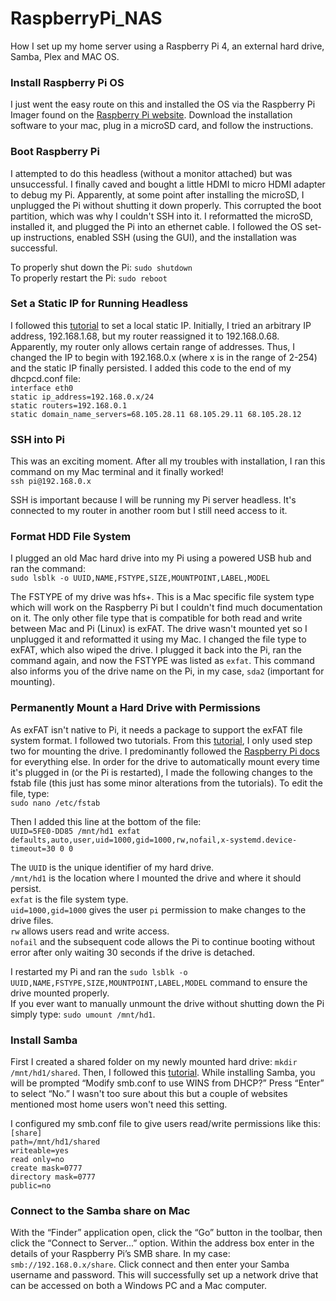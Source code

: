 # RaspberryPi_NAS
How I set up my home server using a Raspberry Pi 4, an external hard drive, Samba, Plex and MAC OS.

### Install Raspberry Pi OS
I just went the easy route on this and installed the OS via the Raspberry Pi Imager found on the [Raspberry Pi website](https://www.raspberrypi.org/software/). Download the installation software to your mac, plug in a microSD card, and follow the instructions. 

### Boot Raspberry Pi
I attempted to do this headless (without a monitor attached) but was unsuccessful. I finally caved and bought a little HDMI to micro HDMI adapter to debug my Pi. Apparently, at some point after installing the microSD, I unplugged the Pi without shutting it down properly. This corrupted the boot partition, which was why I couldn't SSH into it. I reformatted the microSD, installed it, and plugged the Pi into an ethernet cable. I followed the OS set-up instructions, enabled SSH (using the GUI), and the installation was successful.    

To properly shut down the Pi: `sudo shutdown`    
To properly restart the Pi: `sudo reboot`   

### Set a Static IP for Running Headless
I followed this [tutorial](https://pimylifeup.com/raspberry-pi-static-ip-address/) to set a local static IP. Initially, I tried an arbitrary IP address, 192.168.1.68, but my router reassigned it to 192.168.0.68. Apparently, my router only allows certain range of addresses. Thus, I changed the IP to begin with 192.168.0.x  (where x is in the range of 2-254) and the static IP finally persisted. I added this code to the end of my dhcpcd.conf file:    
`interface eth0`            
`static ip_address=192.168.0.x/24`          
`static routers=192.168.0.1`            
`static domain_name_servers=68.105.28.11 68.105.29.11 68.105.28.12`    

### SSH into Pi
This was an exciting moment. After all my troubles with installation, I ran this command on my Mac terminal and it finally worked!    
`ssh pi@192.168.0.x`    

SSH is important because I will be running my Pi server headless. It's connected to my router in another room but I still need access to it.

### Format HDD File System
I plugged an old Mac hard drive into my Pi using a powered USB hub and ran the command:   
`sudo lsblk -o UUID,NAME,FSTYPE,SIZE,MOUNTPOINT,LABEL,MODEL`   
         
The FSTYPE of my drive was hfs+. This is a Mac specific file system type which will work on the Raspberry Pi but I couldn't find much documentation on it. The only other file type that is compatible for both read and write between Mac and Pi (Linux) is exFAT. The drive wasn't mounted yet so I unplugged it and reformatted it using my Mac. I changed the file type to exFAT, which also wiped the drive. I plugged it back into the Pi, ran the command again, and now the FSTYPE was listed as `exfat`. This command also informs you of the drive name on the Pi, in my case, `sda2` (important for mounting).   

### Permanently Mount a Hard Drive with Permissions
As exFAT isn't native to Pi, it needs a package to support the exFAT file system format. I followed two tutorials. From this [tutorial](https://pimylifeup.com/raspberry-pi-exfat/), I only used step two for mounting the drive. I predominantly followed the [Raspberry Pi docs](https://www.raspberrypi.org/documentation/configuration/external-storage.md) for everything else. In order for the drive to automatically mount every time it's plugged in (or the Pi is restarted), I made the following changes to the fstab file (this just has some minor alterations from the tutorials). To edit the file, type:     
`sudo nano /etc/fstab`   

Then I added this line at the bottom of the file:   
`UUID=5FE0-DD85 /mnt/hd1 exfat defaults,auto,user,uid=1000,gid=1000,rw,nofail,x-systemd.device-timeout=30 0 0`  

The `UUID` is the unique identifier of my hard drive.  
`/mnt/hd1` is the location where I mounted the drive and where it should persist.         
`exfat` is the file system type.   
`uid=1000,gid=1000` gives the user `pi` permission to make changes to the drive files.   
`rw` allows users read and write access.   
`nofail` and the subsequent code allows the Pi to continue booting without error after only waiting 30 seconds if the drive is detached.   

I restarted my Pi and ran the `sudo lsblk -o UUID,NAME,FSTYPE,SIZE,MOUNTPOINT,LABEL,MODEL` command to ensure the drive mounted properly.   
If you ever want to manually unmount the drive without shutting down the Pi simply type: `sudo umount /mnt/hd1`.

### Install Samba
First I created a shared folder on my newly mounted hard drive: `mkdir /mnt/hd1/shared`. Then, I followed this [tutorial](https://pimylifeup.com/raspberry-pi-samba/). While installing Samba, you will be prompted “Modify smb.conf to use WINS from DHCP?” Press “Enter” to select “No.” I wasn't too sure about this but a couple of websites mentioned most home users won't need this setting.    

I configured my smb.conf file to give users read/write permissions like this:       
`[share]`       
   `path=/mnt/hd1/shared`             
   `writeable=yes`             
   `read only=no`             
   `create mask=0777`              
   `directory mask=0777`             
   `public=no`      
    
### Connect to the Samba share on Mac
With the “Finder” application open, click the “Go” button in the toolbar, then click the “Connect to Server...” option. Within the address box enter in the details of your Raspberry Pi’s SMB share. In my case: `smb://192.168.0.x/share`. Click connect and then enter your Samba username and password. This will successfully set up a network drive that can be accessed on both a Windows PC and a Mac computer.
